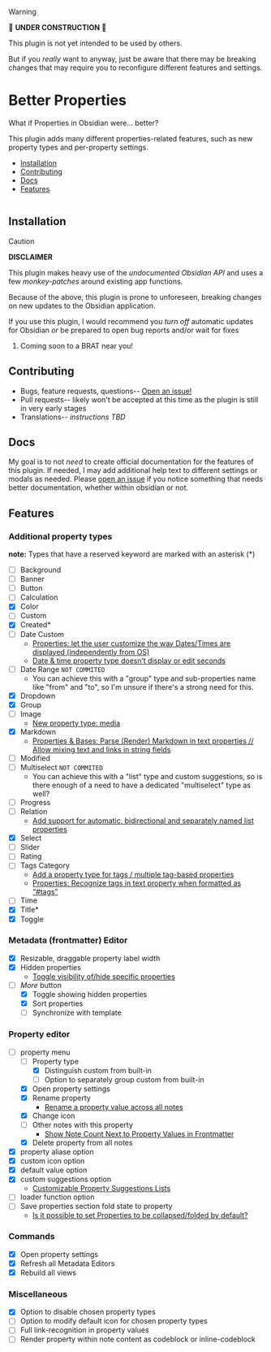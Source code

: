 > [!WARNING]
> 🚧 **UNDER CONSTRUCTION** 🚧
>
> This plugin is not yet intended to be used by others.
>
> But if you _really_ want to anyway, just be aware that there may be breaking changes that may require you to reconfigure different features and settings.

# Better Properties

What if Properties in Obsidian were... better?

This plugin adds many different properties-related features, such as new property types and per-property settings.

- [Installation](#installation)
- [Contributing](#contributing)
- [Docs](#docs)
- [Features](#features)
<div style="display: flex; gap: 5px; flex-wrap: wrap;">

<!-- ![property types example](./demo-assets/property-types-example.png)

![property types](./demo-assets/property-types.png)

![property types](./demo-assets/property-menu.png) -->

</div>

## Installation

> [!CAUTION]
>
> **DISCLAIMER**
>
> This plugin makes heavy use of the _undocumented Obsidian API_ and uses a few _monkey-patches_ around existing app functions.
>
> Because of the above, this plugin is prone to unforeseen, breaking changes on new updates to the Obsidian application.
>
> If you use this plugin, I would recommend you _turn off_ automatic updates for Obsidian _or_ be prepared to open bug reports and/or wait for fixes

1. Coming soon to a BRAT near you!

## Contributing

- Bugs, feature requests, questions-- [Open an issue!](https://github.com/unxok/obsidian-better-properties/issues/new/choose)
- Pull requests-- likely won't be accepted at this time as the plugin is still in very early stages
- Translations-- _instructions TBD_

## Docs

My goal is to not _need_ to create official documentation for the features of this plugin. If needed, I may add additional help text to different settings or modals as needed. Please [open an issue](https://github.com/unxok/obsidian-better-properties/issues/new/choose) if you notice something that needs better documentation, whether within obsidian or not.

## Features

### Additional property types

**note:** Types that have a reserved keyword are marked with an asterisk (\*)

- [ ] Background
- [ ] Banner
- [ ] Button
- [ ] Calculation
- [x] Color
- [ ] Custom
- [x] Created\*
- [ ] Date Custom
  - [Properties: let the user customize the way Dates/Times are displayed (independently from OS)](https://forum.obsidian.md/t/properties-let-the-user-customize-the-way-dates-times-are-displayed-independently-from-os/64139/108)
  - [Date & time property type doesn’t display or edit seconds](https://forum.obsidian.md/t/date-time-property-type-doesnt-display-or-edit-seconds/104154/3)
- [ ] Date Range `NOT COMMITED`
  - You can achieve this with a "group" type and sub-properties name like "from" and "to", so I'm unsure if there's a strong need for this.
- [x] Dropdown
- [x] Group
- [ ] Image
  - [New property type: media](https://forum.obsidian.md/t/new-property-type-media/99259/1)
- [x] Markdown
  - [Properties & Bases: Parse (Render) Markdown in text properties // Allow mixing text and links in string fields](https://forum.obsidian.md/t/properties-bases-parse-render-markdown-in-text-properties-allow-mixing-text-and-links-in-string-fields/66542/18)
- [ ] Modified
- [ ] Multiselect `NOT COMMITED`
  - You can achieve this with a "list" type and custom suggestions, so is there enough of a need to have a dedicated "multiselect" type as well?
- [ ] Progress
- [ ] Relation
  - [Add support for automatic, bidirectional and separately named list properties](https://forum.obsidian.md/t/add-support-for-automatic-bidirectional-and-separately-named-list-properties/76175/4)
- [x] Select
- [ ] Slider
- [ ] Rating
- [ ] Tags Category
  - [Add a property type for tags / multiple tag-based properties](https://forum.obsidian.md/t/add-a-property-type-for-tags-multiple-tag-based-properties/63810/15)
  - [Properties: Recognize tags in text property when formatted as “#tags”](https://forum.obsidian.md/t/properties-recognize-tags-in-text-property-when-formatted-as-tags/63812/40)
- [ ] Time
- [x] Title\*
- [x] Toggle

### Metadata (frontmatter) Editor

- [x] Resizable, draggable property label width
- [x] Hidden properties
  - [Toggle visibility of/hide specific properties](https://forum.obsidian.md/t/toggle-visibility-of-hide-specific-properties/64948)
- [ ] _More_ button
  - [x] Toggle showing hidden properties
  - [x] Sort properties
  - [ ] Synchronize with template

### Property editor

- [ ] property menu
  - [ ] Property type
    - [x] Distinguish custom from built-in
    - [ ] Option to separately group custom from built-in
  - [x] Open property settings
  - [x] Rename property
    - [Rename a property value across all notes](https://forum.obsidian.md/t/rename-a-property-value-across-all-notes/101275/13)
  - [x] Change icon
  - [ ] Other notes with this property
    - [Show Note Count Next to Property Values in Frontmatter](https://forum.obsidian.md/t/show-note-count-next-to-property-values-in-frontmatter/94606/1)
  - [x] Delete property from all notes
- [x] property aliase option
- [x] custom icon option
- [x] default value option
- [x] custom suggestions option
  - [Customizable Property Suggestions Lists](https://forum.obsidian.md/t/customizable-property-suggestions-lists/105142/7)
- [ ] loader function option
- [ ] Save properties section fold state to property
  - [Is it possible to set Properties to be collapsed/folded by default?](https://forum.obsidian.md/t/is-it-possible-to-set-properties-to-be-collapsed-folded-by-default/78060)

### Commands

- [x] Open property settings
- [x] Refresh all Metadata Editors
- [x] Rebuild all views

### Miscellaneous

- [x] Option to disable chosen property types
- [ ] Option to modify default icon for chosen property types
- [ ] Full link-recognition in property values
- [ ] Render property within note content as codeblock or inline-codeblock
